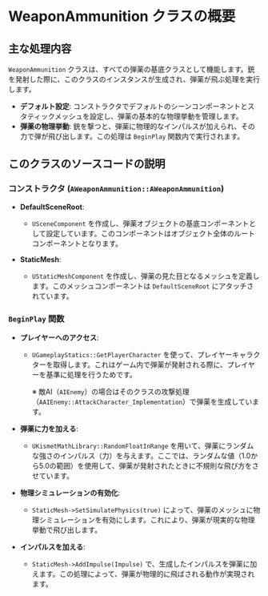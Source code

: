 # WeaponAmmunition クラスの概要

## 主な処理内容

`WeaponAmmunition` クラスは、すべての弾薬の基底クラスとして機能します。銃を発射した際に、このクラスのインスタンスが生成され、弾薬が飛ぶ処理を実行します。

- **デフォルト設定**: コンストラクタでデフォルトのシーンコンポーネントとスタティックメッシュを設定し、弾薬の基本的な物理挙動を管理します。
- **弾薬の物理挙動**: 銃を撃つと、弾薬に物理的なインパルスが加えられ、その力で弾が飛び出します。この処理は `BeginPlay` 関数内で実行されます。

## このクラスのソースコードの説明

### コンストラクタ (`AWeaponAmmunition::AWeaponAmmunition`)

- **DefaultSceneRoot**:
  - `USceneComponent` を作成し、弾薬オブジェクトの基底コンポーネントとして設定しています。このコンポーネントはオブジェクト全体のルートコンポーネントとなります。

- **StaticMesh**:
  - `UStaticMeshComponent` を作成し、弾薬の見た目となるメッシュを定義します。このメッシュコンポーネントは `DefaultSceneRoot` にアタッチされています。

### `BeginPlay` 関数

- **プレイヤーへのアクセス**:
  - `UGameplayStatics::GetPlayerCharacter` を使って、プレイヤーキャラクターを取得します。これはゲーム内で弾薬が発射される際に、プレイヤーを基準に処理を行うためです。  
	
	※ 敵AI（`AIEnemy`）の場合はそのクラスの攻撃処理（`AAIEnemy::AttackCharacter_Implementation`）で弾薬を生成しています。

- **弾薬に力を加える**:
  - `UKismetMathLibrary::RandomFloatInRange` を用いて、弾薬にランダムな強さのインパルス（力）を与えます。ここでは、ランダムな値（1.0から5.0の範囲）を使用して、弾薬が発射されたときに不規則な飛び方をさせています。
  
- **物理シミュレーションの有効化**:
  - `StaticMesh->SetSimulatePhysics(true)` によって、弾薬のメッシュに物理シミュレーションを有効にします。これにより、弾薬が現実的な物理挙動で飛び出します。

- **インパルスを加える**:
  - `StaticMesh->AddImpulse(Impulse)` で、生成したインパルスを弾薬に加えます。この処理によって、弾薬が物理的に飛ばされる動作が実現されます。